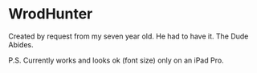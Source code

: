 # WrodHunter
Created by request from my seven year old. He had to have it. The Dude Abides.

P.S. Currently works and looks ok (font size) only on an iPad Pro.
